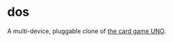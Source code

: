 dos
===

A multi-device, pluggable clone of [the card game UNO][uno].

[uno]: https://en.wikipedia.org/wiki/Uno_(card_game)
